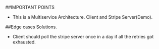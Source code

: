 ##IMPORTANT POINTS

- This is a Multiservice Architecture. Client and Stripe Server(Demo).





##Edge cases Solutions.
- Client should poll the stripe server once in a day if all the retries got exhausted.